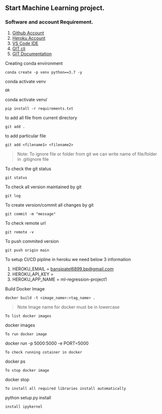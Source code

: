 ## Start Machine Learning project.

### Software and account Requirement.

1. [Github Account](https://github.com)
2. [Heroku Account](https://dashboard.heroku.com/login)
3. [VS Code IDE](https://code.visualstudio.com/download)
4. [GIT cli](https://git-scm.com/downloads)
5. [GIT Documentation](https://git-scm.com/docs/gittutorial)

Creating conda environment
```
conda create -p venv python==3.7 -y
```
conda activate venv
```
OR
```
conda activate venv/
```
pip install -r requirements.txt
```
to add all file from current directory
```
git add .
```
to add particular file
```
git add <filename1> <filename2>
```
>Note: To ignore file or folder from git we can write name of file/folder in .gitignore file

To check the git status
```
git status
```
To check all version maintained by git
```
git log
```
To create version/commit all changes by git
```
git commit -m "message"
```
To check remote url
```
git remote -v
```
To push commited version
```
git push origin main
```
To setup CI/CD pipline in heroku we need below 3 information

1. HEROKU_EMAIL = bansipatel6899.bp@gmail.com
2. HEROKU_API_KEY = <API Key>
3. HEROKU_APP_NAME = ml-regression-project1


Build Docker Image
```
docker build -t <image_name>:<tag_name> .
```
>Note Image name for docker must be in lowercase

```
To list docker images
```
docker images
```
To run docker image
```
docker run -p 5000:5000 -e PORT=5000 <image ID>
```
To check running cotainer in docker
```
docker ps
```
To stop docker image
```
docker stop <container id>
```
To install all required libraries install automatically
```
python setup.py install
```
install ipykernel
```
